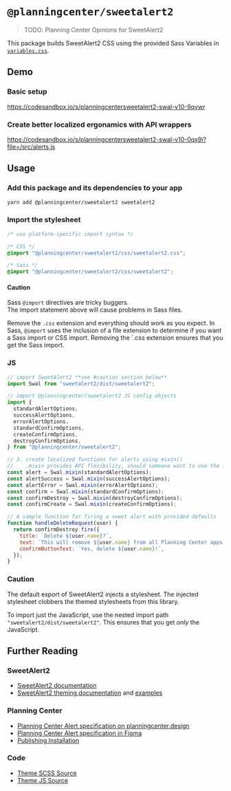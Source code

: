 # `@planningcenter/sweetalert2`

> TODO: Planning Center Opinions for SweetAlert2

This package builds SweetAlert2 CSS using the provided Sass Variables in [`variables.css`](https://github.com/sweetalert2/sweetalert2/blob/master/src/variables.scss).

## Demo

### Basic setup

https://codesandbox.io/s/planningcentersweetalert2-swal-v10-9qvwr

### Create better localized ergonamics with API wrappers

https://codesandbox.io/s/planningcentersweetalert2-swal-v10-0qx9i?file=/src/alerts.js

## Usage

### Add this package and its dependencies to your app

```bash
yarn add @planningcenter/sweetalert2 sweetalert2
```

### Import the stylesheet

```css
/* use platform-specific import syntax */

/* CSS */
@import "@planningcenter/sweetalert2/css/sweetalert2.css";

/* Sass */
@import "@planningcenter/sweetalert2/css/sweetalert2";
```

#### Caution

Sass `@import` directives are tricky buggers.  
The import statement above will cause problems in Sass files.

Remove the `.css` extension and everything should work as you expect. In Sass, `@import` uses the inclusion of a file extension to determine if you want a Sass import or CSS import. Removing the `.css extension ensures that you get the Sass import.

### JS

```js
// import SweetAlert2 **see #caution section below**
import Swal from "sweetalert2/dist/sweetalert2";

// import @planningcenter/sweetalert2 JS config objects
import {
  standardAlertOptions,
  successAlertOptions,
  errorAlertOptions,
  standardConfirmOptions,
  createConfirmOptions,
  destroyConfirmOptions,
} from "@planningcenter/sweetalert2";

// 3. create localized functions for alerts using mixin()
//    .mixin provides API flexibility, should someone want to use the function argument syntax
const alert = Swal.mixin(standardAlertOptions);
const alertSuccess = Swal.mixin(successAlertOptions);
const alertError = Swal.mixin(errorAlertOptions);
const confirm = Swal.mixin(standardConfirmOptions);
const confirmDestroy = Swal.mixin(destroyConfirmOptions);
const confirmCreate = Swal.mixin(createConfirmOptions);

// A sample function for firing a sweet alert with provided defaults
function handleDeleteRequest(user) {
  return confirmDestroy.fire({
    title: `Delete ${user.name}?`,
    text: `This will remove ${user.name} from all Planning Center apps. Their activity will be lost. You cannot un-delete ${user.name}.`,
    confirmButtonText: `Yes, delete ${user.name}!`,
  });
}
```

### Caution

The default export of SweetAlert2 injects a stylesheet. The injected stylesheet clobbers the themed stylesheets from this library.

To import just the JavaScript, use the nested import path `"sweetalert2/dist/sweetalert2"`. This ensures that you get _only_ the JavaScript.

## Further Reading

### SweetAlert2

- [SweetAlert2 documentation](https://sweetalert2.github.io)
- [SweetAlert2 theming documentation](https://sweetalert2.github.io/#themes) and [examples](https://github.com/sweetalert2/sweetalert2-themes)

### Planning Center

- [Planning Center Alert specification on planningcenter.design](https://planningcenter.design/alerts)
- [Planning Center Alert specification in Figma](https://www.figma.com/file/V8Ajrhr3jwzatZvkpqNKaK/Alerts?node-id=0%3A1)
- [Publishing Installation](https://github.com/ministrycentered/publishing/pull/568)

### Code

- [Theme SCSS Source](./src/sweetalert2.scss)
- [Theme JS Source](./src/sweetalert2.js)
